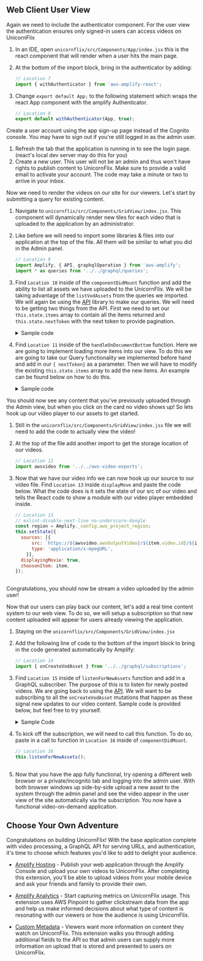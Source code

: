 ## Web Client User View

 Again we need to include the authenticator component. For the user view the authentication ensures only signed-in users can access videos on UnicornFlix

1. In an IDE, open `unicornflix/src/Components/App/index.jsx` this is the react component that will render when a user hits the main page.
1. At the bottom of the import block, bring in the authenticator by adding:
    ```javascript
    // Location 7
    import { withAuthenticator } from 'aws-amplify-react';

    ```

1. Change ```export default App;``` to the following statement which wraps the react App component with the amplify Authenticator.
    ```javascript
    // Location 8
    export default withAuthenticator(App, true);

    ```

Create a user account using the app sign-up page instead of the Cognito console. You may have to sign out if you're still logged in as the admin user.

1. Refresh the tab that the application is running in to see the login page. (react's local dev server may do this for you)
1. Create a new user. This user will not be an admin and thus won't have rights to publish content to UnicornFlix. Make sure to provide a valid email to activate your account. The code may take a minute or two to arrive in your inbox.

Now we need to render the videos on our site for our viewers. Let's start by submitting a query for existing content.

1. Navigate to `unicornflix/src/Components/GridView/index.jsx`. This component will dynamically render new tiles for each video that is uploaded to the application by an administrator.
1. Like before we will need to import some libraries & files into our application at the top of the file. All them will be similar to what you did in the Admin panel.
    ```javascript
    // Location 9
    import Amplify, { API, graphqlOperation } from 'aws-amplify';
    import * as queries from '../../graphql/queries';

    ```

1. Find `Location 10` inside of the `componentDidMount` function and add the ability to list all assets we have uploaded to the UnicornFlix. We will be taking advantage of the `listVodAssets` from the queries we imported. We will again be using the [API](https://aws-amplify.github.io/docs/js/api#simple-query) library to make our queries. We will need to be getting two things from the API. First we need to set our `this.state.items` array to contain all the items returned and `this.state.nextToken` with the next token to provide pagination.
    <details>
      <summary>Sample code</summary>
    
    ```javascript
    // Location 10
    const assets = await API.graphql(graphqlOperation(queries.listVodAssets));
    let { nextToken } = assets.data.listVodAssets;
    if (nextToken === undefined) {
      nextToken = '';
    }
    this.setState({ items: assets.data.listVodAssets.items, nextToken });
        
    ```
    </details>

1. Find `Location 11` inside of the `handleOnDocumentBottom` function. Here we are going to implement loading more items into our view. To do this we are going to take our Query functionality we implemented before hand and add in our `{ nextToken}` as a parameter. Then we will have to modify the existing `this.state.items` array to add the new items. An example can be found below on how to do this.
    <details>
      <summary>Sample code</summary>

    ```javascript
    // Location 11
    const { nextToken, items } = this.state;
    if (nextToken !== '' && nextToken !== null && nextToken !== undefined) {
      console.log(nextToken);
      const assets = await API.graphql(graphqlOperation(queries.listVodAssets, { nextToken }));
      const newItems = items.concat(assets.data.listVodAssets.items);
      let newNextToken = assets.data.listVodAssets.nextToken;
      if (newNextToken === undefined) {
        newNextToken = '';
      }
      this.setState({ items: newItems, nextToken: newNextToken });
    }
        
    ```
    </details>

You should now see any content that you've previously uploaded through the Admin view, but when you click on the card no video shows up! So lets hook up our video player to our assets to get started.

1. Still in the `unicornflix/src/Components/GridView/index.jsx` file we will need to add the code to actually view the video!

1. At the top of the file add another import to get the storage location of our videos.
    ```javascript
    // Location 12
    import awsvideo from '../../aws-video-exports';

    ```

1. Now that we have our video info we can now hook up our source to our video file. Find `Location 13` inside `displayMove` and paste the code below. What the code does is it sets the state of our src of our video and tells the React code to show a module with our video player embedded inside.
    ```javascript
    // Location 13
    // eslint-disable-next-line no-underscore-dangle
    const region = Amplify._config.aws_project_region;
    this.setState({
      sources: [{
          src: `https://${awsvideo.awsOutputVideo}/${item.video.id}/${item.video.id}.m3u8`,
          type: 'application/x-mpegURL',
        }],
      displayingMovie: true,
      choosenItem: item,
    });
        
    ```
    
Congratulations, you should now be stream a video uploaded by the admin user!

Now that our users can play back our content, let's add a real time content system to our web view. To do so, we will setup a subscription so that new content uploaded will appear for users already viewing the application.

1. Staying on the `unicornflix/src/Components/GridView/index.jsx`
1. Add the following line of code to the bottom of the import block to bring in the code generated automatically by Amplify:
    ```javascript
    // Location 14
    import { onCreateVodAsset } from '../../graphql/subscriptions';

    ```

1. Find `Location 15` inside of `listenForNewAssets` function and add in a GraphQL subscriber. The purpose of this is to listen for newly posted videos. We are going back to using the [API](https://aws-amplify.github.io/docs/js/api#subscriptions). We will want to be subscribing to all the `onCreateVodAsset` mutations that happen as these signal new updates to our video content. Sample code is provided below, but feel free to try yourself.
    <details>
      <summary>Sample Code</summary>

    ```javascript
    // Location 15
    API.graphql(
      graphqlOperation(onCreateVodAsset),
    ).subscribe({
      next: (((data) => {
        const { items } = this.state;
        items.push(data.value.data.onCreateVodAsset);
        this.setState({
          items,
        });
      })),
    });
        
    ```
    </details>

1. To kick off the subscription, we will need to call this function. To do so, paste in a call to function in `Location 16` inside of `componentDidMount`.
    ```javascript
    // Location 16
    this.listenForNewAssets();
        
    ```

1. Now that you have the app fully functional, try opening a different web browser or a private/incognito tab and logging into the admin user. With both browser windows up side-by-side upload a new  asset to the system through the admin panel and see the video appear in the user view of the site automatically via the subscription. You now have a functional video-on-demand application. 

## Choose Your Own Adventure

Congratulations on building UnicornFlix! With the base application complete with video processing, a GraphQL API for serving URLs, and authentication, it's time to choose which features you'd like to add to delight your audience.

- [Amplify Hosting](./Hosting.md) - Publish your web application through the Amplify Console and upload your own videos to UnicornFlix. After completing this extension, you'll be able to upload videos from your mobile device and ask your friends and family to provide their own.

- [Amplify Analytics](./Analytics.md) - Start capturing metrics on UnicornFlix usage. This extension uses AWS Pinpoint to gather clickstream data from the app and help us make informed decisions about what type of content is resonating with our viewers or how the audience is using UnicornFlix.

- [Custom Metadata](./CustomMeta.md) - Viewers want more information on content they watch on UnicornFlix. This extension walks you through adding additional fields to the API so that admin users can supply more information on upload that is stored and presented to users on UnicornFlix.
